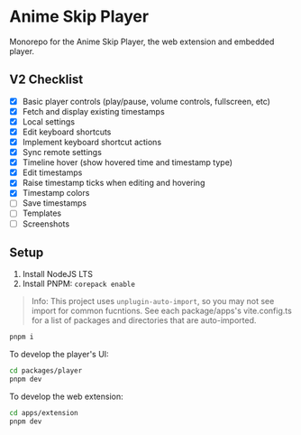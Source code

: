 # Anime Skip Player

Monorepo for the Anime Skip Player, the web extension and embedded player.

## V2 Checklist

- [x] Basic player controls (play/pause, volume controls, fullscreen, etc)
- [x] Fetch and display existing timestamps
- [x] Local settings
- [x] Edit keyboard shortcuts
- [x] Implement keyboard shortcut actions
- [x] Sync remote settings
- [x] Timeline hover (show hovered time and timestamp type)
- [x] Edit timestamps
- [x] Raise timestamp ticks when editing and hovering
- [x] Timestamp colors
- [ ] Save timestamps
- [ ] Templates
- [ ] Screenshots

## Setup

1. Install NodeJS LTS
2. Install PNPM: `corepack enable`

> Info: This project uses `unplugin-auto-import`, so you may not see import for common fucntions. See each package/apps's vite.config.ts for a list of packages and directories that are auto-imported.

```sh
pnpm i
```

To develop the player's UI:

```sh
cd packages/player
pnpm dev
```

To develop the web extension:

```sh
cd apps/extension
pnpm dev
```
